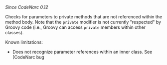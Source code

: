 
*Since CodeNarc 0.12*

Checks for parameters to private methods that are not referenced within the method body. Note that the
`private` modifier is not currently "respected" by Groovy code (i.e., Groovy can access `private`
members within other classes).

Known limitations:
  * Does not recognize parameter references within an inner class. See
    [CodeNarc bug